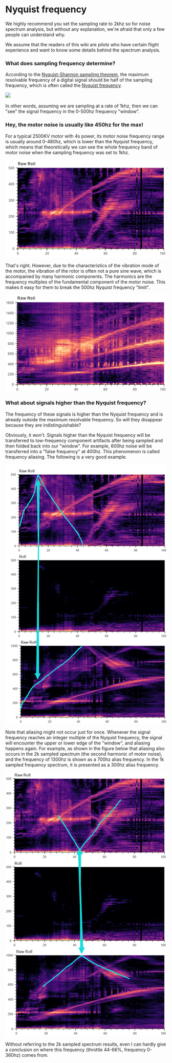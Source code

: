 # Nyquist frequency

We highly recommend you set the sampling rate to 2khz so for noise spectrum analysis, but without any explanation, we're afraid that only a few people can understand why.

We assume that the readers of this wiki are pilots who have certain flight experience and want to know some details behind the spectrum analysis.

### What does sampling frequency determine?

According to the [Nyquist-Shannon sampling theorem](https://en.wikipedia.org/wiki/Nyquist%E2%80%93Shannon\_sampling\_theorem), the maximum resolvable frequency of a digital signal should be half of the sampling frequency, which is often called the [Nyquist frequency](https://en.wikipedia.org/wiki/Nyquist\_frequency).

![](../.gitbook/assets/1920px-Nyquist\_frequency\_&\_rate.svg.png)

In other words, assuming we are sampling at a rate of 1khz, then we can "see" the signal frequency in the 0-500hz frequency "window".

### Hey, the motor noise is usually like 450hz for the max!

For a typical 2500KV motor with 4s power, its motor noise frequency range is usually around 0-480hz, which is lower than the Nyquist frequency, which means that theoretically we can see the whole frequency band of motor noise when the sampling frequency was set to 1khz.

![](../.gitbook/assets/0-500-motor-noise.png)

That's right. However, due to the characteristics of the vibration mode of the motor, the vibration of the rotor is often not a pure sine wave, which is accompanied by many harmonic components. The harmonics are the frequency multiples of the fundamental component of the motor noise. This makes it easy for them to break the 500hz Nyquist frequency "limit".

![](../.gitbook/assets/motor-noise-modes.png)

### What about signals higher than the Nyquist frequency?

The frequency of these signals is higher than the Nyquist frequency and is already outside the maximum resolvable frequency. So will they disappear because they are indistinguishable?

Obviously, it won't. Signals higher than the Nyquist frequency will be transferred to low-frequency component artifacts after being sampled and then folded back into our "window". For example, 600hz noise will be transferred into a "false frequency" at 400hz. This phenomenon is called frequency aliasing. The following is a very good example.

![](../.gitbook/assets/600-transfer-400.png)

Note that aliasing might not occur just for once. Whenever the signal frequency reaches an integer multiple of the Nyquist frequency, the signal will encounter the upper or lower edge of the "window", and aliasing happens again. For example, as shown in the figure below that aliasing also occurs in the 2k sampled spectrum (the second harmonic of motor noise), and the frequency of 1300hz is shown as a 700hz alias frequency. In the 1k sampled frequency spectrum, it is presented as a 300hz alias frequency.

![](../.gitbook/assets/1000-fold-twice.png)

Without referring to the 2k sampled spectrum results, even I can hardly give a conclusion on where this frequency (throttle 44-66%, frequency 0-360hz) comes from.

